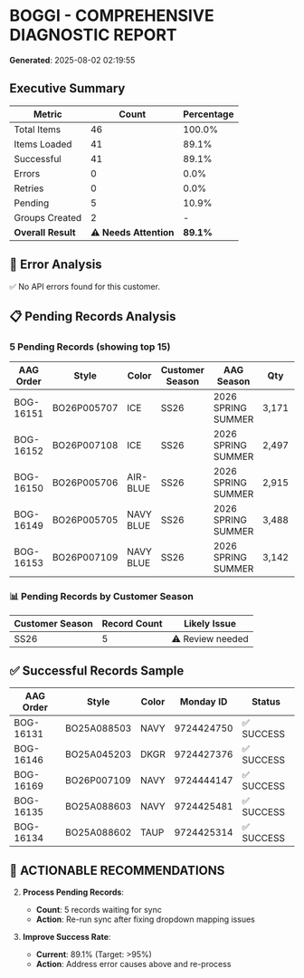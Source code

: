 # BOGGI - COMPREHENSIVE DIAGNOSTIC REPORT
**Generated**: 2025-08-02 02:19:55

## Executive Summary

| Metric | Count | Percentage |
|--------|-------|------------|
| Total Items | 46 | 100.0% |
| Items Loaded | 41 | 89.1% |
| Successful | 41 | 89.1% |
| Errors | 0 | 0.0% |
| Retries | 0 | 0.0% |
| Pending | 5 | 10.9% |
| Groups Created | 2 | - |
| **Overall Result** | **⚠️ Needs Attention** | **89.1%** |

## 🚨 Error Analysis

✅ No API errors found for this customer.

## 📋 Pending Records Analysis

### 5 Pending Records (showing top 15)

| AAG Order | Style | Color | Customer Season | AAG Season | Qty | Status |
|-----------|-------|--------|----------------|------------|-----|--------|
| BOG-16151 | BO26P005707 | ICE | SS26 | 2026 SPRING SUMMER | 3,171 | PENDING |
| BOG-16152 | BO26P007108 | ICE | SS26 | 2026 SPRING SUMMER | 2,497 | PENDING |
| BOG-16150 | BO26P005706 | AIR-BLUE | SS26 | 2026 SPRING SUMMER | 2,915 | PENDING |
| BOG-16149 | BO26P005705 | NAVY BLUE | SS26 | 2026 SPRING SUMMER | 3,488 | PENDING |
| BOG-16153 | BO26P007109 | NAVY BLUE | SS26 | 2026 SPRING SUMMER | 3,142 | PENDING |

### 📊 Pending Records by Customer Season

| Customer Season | Record Count | Likely Issue |
|----------------|--------------|--------------|
| SS26 | 5 | ⚠️ Review needed |

## ✅ Successful Records Sample

| AAG Order | Style | Color | Monday ID | Status |
|-----------|-------|--------|-----------|--------|
| BOG-16131 | BO25A088503 | NAVY | 9724424750 | ✅ SUCCESS |
| BOG-16146 | BO25A045203 | DKGR | 9724427376 | ✅ SUCCESS |
| BOG-16169 | BO26P007109 | NAVY | 9724444147 | ✅ SUCCESS |
| BOG-16135 | BO25A088603 | NAVY | 9724425481 | ✅ SUCCESS |
| BOG-16134 | BO25A088602 | TAUP | 9724425314 | ✅ SUCCESS |

## 🎯 ACTIONABLE RECOMMENDATIONS

2. **Process Pending Records**:
   - **Count**: 5 records waiting for sync
   - **Action**: Re-run sync after fixing dropdown mapping issues

3. **Improve Success Rate**:
   - **Current**: 89.1% (Target: >95%)
   - **Action**: Address error causes above and re-process
